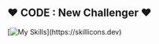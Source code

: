 ##  ♥ CODE :  New Challenger  ♥ 




[![My Skills](https://skillicons.dev/icons?i=arduino,blender,discord,github,gmail,)](https://skillicons.dev) 
